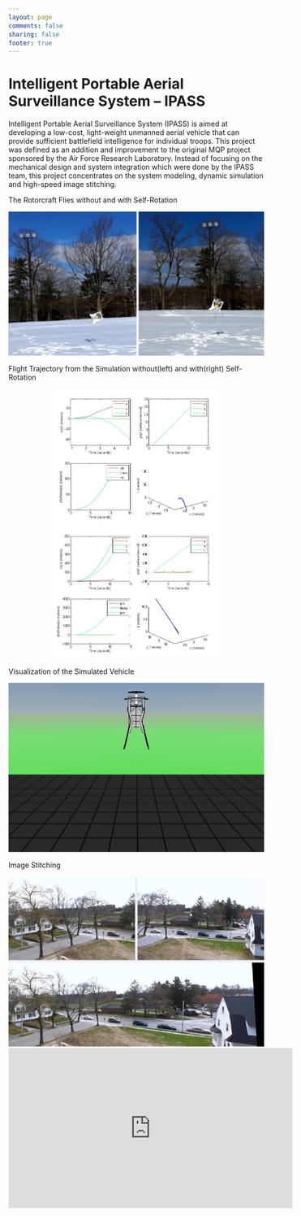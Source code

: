 ```yaml
---
layout: page
comments: false
sharing: false
footer: true
---
```


Intelligent Portable Aerial Surveillance System – IPASS
======

Intelligent Portable Aerial Surveillance System (IPASS) is aimed at developing a low-cost, light-weight unmanned aerial vehicle that can provide sufficient battlefield intelligence for individual troops. This project was defined as an addition and improvement to the original MQP project sponsored by the Air Force Research Laboratory. Instead of focusing on the mechanical design and system integration which were done by the IPASS team, this project concentrates on the system modeling, dynamic simulation and high-speed image stitching.

The Rotorcraft Flies without and with Self-Rotation

<center>
<img src="/img/projects/ipass_fly.jpg" width="600" />
</center>

Flight Trajectory from the Simulation without(left) and with(right) Self-Rotation

<center>
<img src="/img/projects/ipass_sim2.jpg" width="350" />
<img src="/img/projects/ipass_sim.jpg" width="350" />
</center>

Visualization of the Simulated Vehicle

<center>
<img src="/img/projects/basic_model_02.jpg" width="560" />
</center>

Image Stitching

<center>
<img src="/img/projects/Picture1.jpg" width="560" />
</center>

<center>
<iframe width="560" height="315" src="https://www.youtube.com/embed/cJa0WSNRbT8" frameborder="0" allowfullscreen></iframe>
</center>
